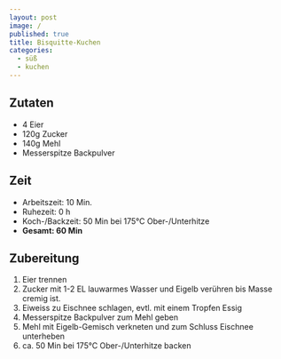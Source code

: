 ```yaml
---
layout: post
image: /
published: true
title: Bisquitte-Kuchen
categories:
  - süß
  - kuchen
---
```

## Zutaten

* 4 Eier
* 120g Zucker
* 140g Mehl
* Messerspitze Backpulver

## Zeit

* Arbeitszeit: 10 Min.
* Ruhezeit: 0 h
* Koch-/Backzeit: 50 Min bei 175&deg;C Ober-/Unterhitze
* **Gesamt: 60 Min**

## Zubereitung

1. Eier trennen
2. Zucker mit 1-2 EL lauwarmes Wasser und Eigelb verühren bis Masse cremig ist.
3. Eiweiss zu Eischnee schlagen, evtl. mit einem Tropfen Essig
4. Messerspitze Backpulver zum Mehl geben
5. Mehl mit Eigelb-Gemisch verkneten und zum Schluss Eischnee unterheben
6. ca. 50 Min bei 175&deg;C Ober-/Unterhitze backen
